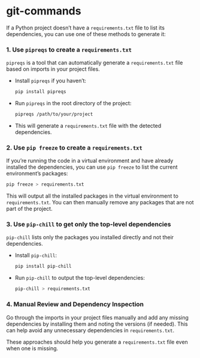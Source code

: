 # git-commands

If a Python project doesn’t have a `requirements.txt` file to list its dependencies, you can use one of these methods to generate it:

### 1. **Use `pipreqs` to create a `requirements.txt`**

   `pipreqs` is a tool that can automatically generate a `requirements.txt` file based on imports in your project files.

   - Install `pipreqs` if you haven’t:
     ```bash
     pip install pipreqs
     ```

   - Run `pipreqs` in the root directory of the project:
     ```bash
     pipreqs /path/to/your/project
     ```

   - This will generate a `requirements.txt` file with the detected dependencies.

### 2. **Use `pip freeze` to create a `requirements.txt`**

   If you’re running the code in a virtual environment and have already installed the dependencies, you can use `pip freeze` to list the current environment’s packages:

   ```bash
   pip freeze > requirements.txt
   ```

   This will output all the installed packages in the virtual environment to `requirements.txt`. You can then manually remove any packages that are not part of the project.

### 3. **Use `pip-chill` to get only the top-level dependencies**

   `pip-chill` lists only the packages you installed directly and not their dependencies.

   - Install `pip-chill`:
     ```bash
     pip install pip-chill
     ```

   - Run `pip-chill` to output the top-level dependencies:
     ```bash
     pip-chill > requirements.txt
     ```

### 4. **Manual Review and Dependency Inspection**

   Go through the imports in your project files manually and add any missing dependencies by installing them and noting the versions (if needed). This can help avoid any unnecessary dependencies in `requirements.txt`. 

These approaches should help you generate a `requirements.txt` file even when one is missing.
